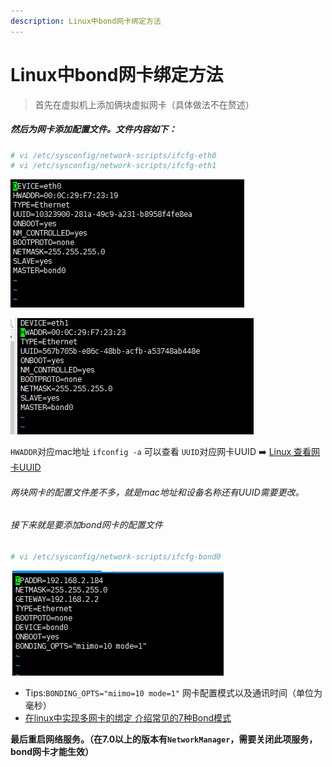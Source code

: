 ```yaml
---
description: Linux中bond网卡绑定方法
---
```


# Linux中bond网卡绑定方法

> 首先在虚拟机上添加俩块虚拟网卡（具体做法不在赘述）

##### 然后为网卡添加配置文件。文件内容如下：
```bash
# vi /etc/sysconfig/network-scripts/ifcfg-eth0
# vi /etc/sysconfig/network-scripts/ifcfg-eth1
```

![](/assets/jianshu/2743275-231c926bb3754e1e.png)

![](/assets/jianshu/2743275-632908b8c294579b.png)

`HWADDR`对应mac地址 `ifconfig -a` 可以查看
`UUID`对应网卡UUID ➡️ [Linux 查看网卡UUID](https://www.jianshu.com/p/d9137881309c)

###### 两块网卡的配置文件差不多，就是mac地址和设备名称还有UUID需要更改。

###### 接下来就是要添加bond网卡的配置文件
```bash
# vi /etc/sysconfig/network-scripts/ifcfg-bond0
```

![](/assets/jianshu/2743275-b7d0f4f003432886.png)

- Tips:`BONDING_OPTS="miimo=10 mode=1"` 网卡配置模式以及通讯时间（单位为毫秒）
- [在linux中实现多网卡的绑定 介绍常见的7种Bond模式](http://www.cnblogs.com/nulige/p/6714183.html)


**最后重启网络服务。（在7.0以上的版本有`NetworkManager`，需要关闭此项服务，bond网卡才能生效）**
